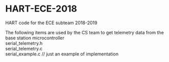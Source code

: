 # HART-ECE-2018
HART code for the ECE subteam 2018-2019

The following items are used by the CS team to get telemetry data from the base station microcontroller <br />
serial_telemetry.h <br />
serial_telemetry.c <br />
serial_example.c // just an example of implementation


